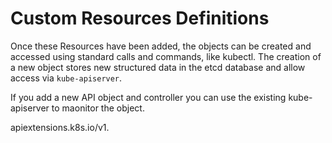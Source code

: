 # Custom Resources Definitions
Once these Resources have been added, the objects can be created and accessed using standard calls and commands, like kubectl.  The creation of a new object stores new structured data in the etcd database and allow access via `kube-apiserver`.

If you add a new API object and controller you can use the existing kube-apiserver to maonitor the object.

apiextensions.k8s.io/v1.